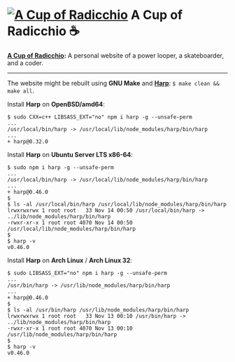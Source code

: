 # [![A Cup of Radicchio](https://rgolubtsov.github.io/favicon.ico)](https://rgolubtsov.github.io) A Cup of Radicchio :coffee:

**[A Cup of Radicchio](https://rgolubtsov.github.io "A Cup of Radicchio: A personal website of a power looper, a skateboarder, and a coder"):** A personal website of a power looper, a skateboarder, and a coder.

---

The website might be rebuilt using **GNU Make** and **[Harp](https://harpjs.com "Harp, the static web server with built-in preprocessing")**: `$ make clean && make all`.

Install **Harp** on **OpenBSD/amd64**:

```
$ sudo CXX=c++ LIBSASS_EXT="no" npm i harp -g --unsafe-perm
...
/usr/local/bin/harp -> /usr/local/lib/node_modules/harp/bin/harp
...
+ harp@0.32.0
```

Install **Harp** on **Ubuntu Server LTS x86-64**:

```
$ sudo npm i harp -g --unsafe-perm
...
/usr/local/bin/harp -> /usr/local/lib/node_modules/harp/bin/harp
...
+ harp@0.46.0
$
$ ls -al /usr/local/bin/harp /usr/local/lib/node_modules/harp/bin/harp
lrwxrwxrwx 1 root root   33 Nov 14 00:50 /usr/local/bin/harp -> ../lib/node_modules/harp/bin/harp
-rwxr-xr-x 1 root root 4070 Nov 14 00:50 /usr/local/lib/node_modules/harp/bin/harp
$
$ harp -v
v0.46.0
```

Install **Harp** on **Arch Linux** / **Arch Linux 32**:

```
$ sudo LIBSASS_EXT="no" npm i harp -g --unsafe-perm
...
/usr/bin/harp -> /usr/lib/node_modules/harp/bin/harp
...
+ harp@0.46.0
$
$ ls -al /usr/bin/harp /usr/lib/node_modules/harp/bin/harp
lrwxrwxrwx 1 root root   33 Nov 13 00:10 /usr/bin/harp -> ../lib/node_modules/harp/bin/harp
-rwxr-xr-x 1 root root 4070 Nov 13 00:10 /usr/lib/node_modules/harp/bin/harp
$
$ harp -v
v0.46.0
```
